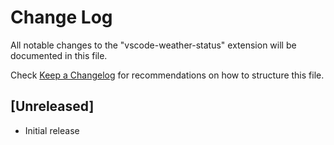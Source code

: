 # Change Log

All notable changes to the "vscode-weather-status" extension will be documented in this file.

Check [Keep a Changelog](http://keepachangelog.com/) for recommendations on how to structure this file.

## [Unreleased]

- Initial release